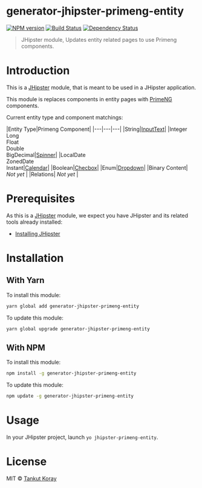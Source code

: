 # generator-jhipster-primeng-entity
[![NPM version][npm-image]][npm-url] [![Build Status][travis-image]][travis-url] [![Dependency Status][daviddm-image]][daviddm-url]
> JHipster module, Updates entity related pages to use Primeng components.

# Introduction

This is a [JHipster](http://jhipster.github.io/) module, that is meant to be used in a JHipster application.

This module is replaces components in entity pages with [PrimeNG](https://www.primefaces.org/primeng) components.

Current entity type and component matchings:

|Entity Type|Primeng Component|
|---|---|---|
|String|[InputText](https://www.primefaces.org/primeng/#/inputtext)|
|Integer<br/>Long<br/>Float<br/>Double<br/>BigDecimal|[Spinner](https://www.primefaces.org/primeng/#/spinner)|
|LocalDate<br/>ZonedDate<br/>Instant|[Calendar](https://www.primefaces.org/primeng/#/calendar)|
|Boolean|[Checbox](https://www.primefaces.org/primeng/#/checkbox)|
|Enum|[Dropdown](https://www.primefaces.org/primeng/#/dropdown)|
|Binary Content| _Not yet_ |
|Relations| _Not yet_ |

# Prerequisites

As this is a [JHipster](http://jhipster.github.io/) module, we expect you have JHipster and its related tools already installed:

- [Installing JHipster](https://jhipster.github.io/installation.html)

# Installation

## With Yarn

To install this module:

```bash
yarn global add generator-jhipster-primeng-entity
```

To update this module:

```bash
yarn global upgrade generator-jhipster-primeng-entity
```

## With NPM

To install this module:

```bash
npm install -g generator-jhipster-primeng-entity
```

To update this module:

```bash
npm update -g generator-jhipster-primeng-entity
```

# Usage
In your JHipster project, launch `yo jhipster-primeng-entity`.

# License

MIT © [Tankut Koray]()


[npm-image]: https://img.shields.io/npm/v/generator-jhipster-primeng-entity.svg
[npm-url]: https://npmjs.org/package/generator-jhipster-primeng-entity
[travis-image]: https://travis-ci.org/tanrikut/generator-jhipster-primeng-entity.svg?branch=master
[travis-url]: https://travis-ci.org/tanrikut/generator-jhipster-primeng-entity
[daviddm-image]: https://david-dm.org/tanrikut/generator-jhipster-primeng-entity.svg?theme=shields.io
[daviddm-url]: https://david-dm.org/tanrikut/generator-jhipster-primeng-entity
